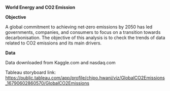 **World Energy and CO2 Emission**

**Objective**

A global commitment to achieving net‐zero emissions by 2050 has led governments, companies, and consumers to focus on a transition towards decarbonisation. The objective of this analysis is to check the trends of data related to CO2 emissions and its main drivers.


**Data**

Data downloaded from Kaggle.com and nasdaq.com

Tableau storyboard link: https://public.tableau.com/app/profile/chipo.hwani/viz/GlobalCO2Emissions_16790602860570/GlobalCO2Emissions
